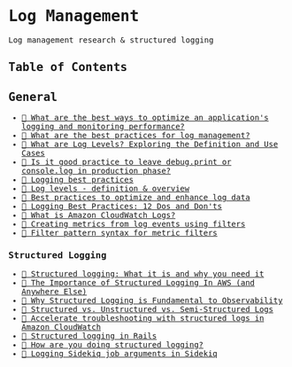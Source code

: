 <samp>

# Log Management
Log management research & structured logging

## Table of Contents

## General
* [📝 What are the best ways to optimize an application's logging and monitoring performance?](https://www.linkedin.com/advice/1/what-best-ways-optimize-applications-logging)
* [📝 What are the best practices for log management?](https://www.sumologic.com/blog/log-management-best-practices/)
* [📝 What are Log Levels? Exploring the Definition and Use Cases](https://edgedelta.com/company/blog/why-you-should-use-log-level)
* [📝 Is it good practice to leave debug.print or console.log in production phase?](https://www.quora.com/Is-it-good-practice-to-leave-debug-print-or-console-log-in-production-phase)
* [📝 Logging best practices](https://docs.aws.amazon.com/prescriptive-guidance/latest/logging-monitoring-for-application-owners/logging-best-practices.html)
* [📝 Log levels - definition & overview](https://www.sumologic.com/glossary/log-levels/)
* [📝 Best practices to optimize and enhance log data](https://fusion-reactor.com/blog/evangelism/best-practices-to-optimize-and-enhance-log-data/)
* [📝 Logging Best Practices: 12 Dos and Don'ts](https://betterstack.com/community/guides/logging/logging-best-practices/)
* [📝 What is Amazon CloudWatch Logs?](https://docs.aws.amazon.com/AmazonCloudWatch/latest/logs/WhatIsCloudWatchLogs.html)
* [📝 Creating metrics from log events using filters](https://docs.aws.amazon.com/AmazonCloudWatch/latest/logs/MonitoringLogData.html)
* [📝 Filter pattern syntax for metric filters](https://docs.aws.amazon.com/AmazonCloudWatch/latest/logs/FilterAndPatternSyntaxForMetricFilters.html)
  
### Structured Logging
* [📝 Structured logging: What it is and why you need it](https://newrelic.com/blog/how-to-relic/structured-logging)
* [📝 The Importance of Structured Logging In AWS (and Anywhere Else)](https://medium.com/@connorbutch/the-importance-of-structured-logging-in-aws-and-anywhere-else-52a4534c53aa)
* [📝 Why Structured Logging is Fundamental to Observability](https://betterstack.com/community/guides/logging/structured-logging/)
* [📝 Structured vs. Unstructured vs. Semi-Structured Logs](https://sematext.com/glossary/structured-logging/#:~:text=and%20within%20applications.-,Structured%20vs.%20Unstructured%20vs.%20Semi%2DStructured%20Logs,-Unstructured%20logs%20are)
* [📝 Accelerate troubleshooting with structured logs in Amazon CloudWatch](https://aws.amazon.com/blogs/mt/accelerate-troubleshooting-with-structured-logs-in-amazon-cloudwatch/)
* [📝 Structured logging in Rails](https://medium.com/gojekengineering/structured-logging-in-rails-75e9a8c5370b)
* [📝 How are you doing structured logging?](https://www.reddit.com/r/rails/comments/f9xi4m/how_are_you_doing_structured_logging/)
* [📝 Logging Sidekiq job arguments in Sidekiq](https://thinkingeek.com/2020/07/15/logging-sidekiq-job-arguments/)

</samp>
